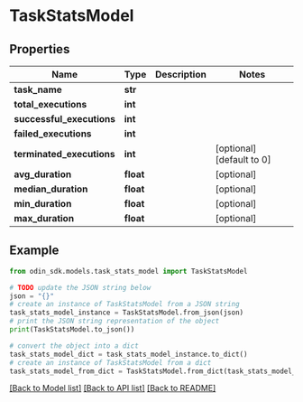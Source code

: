 # TaskStatsModel


## Properties

Name | Type | Description | Notes
------------ | ------------- | ------------- | -------------
**task_name** | **str** |  | 
**total_executions** | **int** |  | 
**successful_executions** | **int** |  | 
**failed_executions** | **int** |  | 
**terminated_executions** | **int** |  | [optional] [default to 0]
**avg_duration** | **float** |  | [optional] 
**median_duration** | **float** |  | [optional] 
**min_duration** | **float** |  | [optional] 
**max_duration** | **float** |  | [optional] 

## Example

```python
from odin_sdk.models.task_stats_model import TaskStatsModel

# TODO update the JSON string below
json = "{}"
# create an instance of TaskStatsModel from a JSON string
task_stats_model_instance = TaskStatsModel.from_json(json)
# print the JSON string representation of the object
print(TaskStatsModel.to_json())

# convert the object into a dict
task_stats_model_dict = task_stats_model_instance.to_dict()
# create an instance of TaskStatsModel from a dict
task_stats_model_from_dict = TaskStatsModel.from_dict(task_stats_model_dict)
```
[[Back to Model list]](../README.md#documentation-for-models) [[Back to API list]](../README.md#documentation-for-api-endpoints) [[Back to README]](../README.md)


